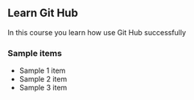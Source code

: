 ## Learn Git Hub
In this course you learn how use Git Hub successfully

### Sample items
 - Sample 1 item
 - Sample 2 item
 - Sample 3 item
